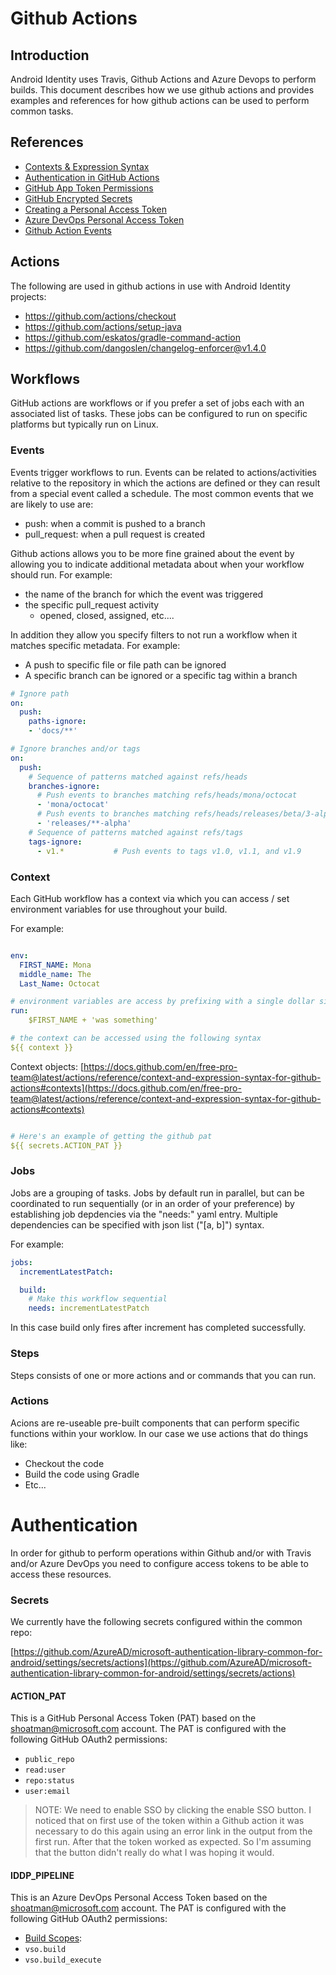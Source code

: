 # Github Actions

## Introduction

Android Identity uses Travis, Github Actions and Azure Devops to perform builds.  This document describes how we use github actions and provides examples and references for how github actions can be used to perform common tasks.  

## References

- [Contexts & Expression Syntax](https://docs.github.com/en/free-pro-team@latest/actions/reference/context-and-expression-syntax-for-github-actions)
- [Authentication in GitHub Actions](https://docs.github.com/en/free-pro-team@latest/actions/reference/authentication-in-a-workflow)
- [GitHub App Token Permissions](https://docs.github.com/en/free-pro-team@latest/actions/reference/authentication-in-a-workflow#permissions-for-the-github_token)
- [GitHub Encrypted Secrets](https://docs.github.com/en/free-pro-team@latest/actions/reference/encrypted-secrets)
- [Creating a Personal Access Token](https://docs.github.com/en/free-pro-team@latest/github/authenticating-to-github/creating-a-personal-access-token)
- [Azure DevOps Personal Access Token](https://docs.microsoft.com/en-us/azure/devops/organizations/accounts/use-personal-access-tokens-to-authenticate?view=azure-devops&tabs=preview-page)
- [Github Action Events](https://docs.github.com/en/free-pro-team@latest/actions/reference/events-that-trigger-workflows)

## Actions

The following are used in github actions in use with Android Identity projects:

- https://github.com/actions/checkout
- https://github.com/actions/setup-java
- https://github.com/eskatos/gradle-command-action
- https://github.com/dangoslen/changelog-enforcer@v1.4.0

## Workflows

GitHub actions are workflows or if you prefer a set of jobs each with an associated list of tasks.  These jobs can be configured to run on specific platforms but typically run on Linux.

### Events

Events trigger workflows to run.  Events can be related to actions/activities relative to the repository in which the actions are defined or they can result from a special event called a schedule.  The most common events that we are likely to use are:

- push: when a commit is pushed to a branch
- pull_request: when a pull request is created

Github actions allows you to be more fine grained about the event by allowing you to indicate additional metadata about when your workflow should run. For example:

- the name of the branch for which the event was triggered
- the specific pull_request activity
  - opened, closed, assigned, etc....

In addition they allow you specify filters to not run a workflow when it matches specific metadata.  For example:

- A push to specific file or file path can be ignored
- A specific branch can be ignored or a specific tag within a branch

```yaml
# Ignore path
on:
  push:
    paths-ignore:
    - 'docs/**'

# Ignore branches and/or tags
on:
  push:
    # Sequence of patterns matched against refs/heads
    branches-ignore:
      # Push events to branches matching refs/heads/mona/octocat
      - 'mona/octocat'
      # Push events to branches matching refs/heads/releases/beta/3-alpha
      - 'releases/**-alpha'
    # Sequence of patterns matched against refs/tags
    tags-ignore:
      - v1.*           # Push events to tags v1.0, v1.1, and v1.9
```

### Context

Each GitHub workflow has a context via which you can access / set environment variables for use throughout your build.  


For example:

```yaml

env:
  FIRST_NAME: Mona
  middle_name: The
  Last_Name: Octocat

# environment variables are access by prefixing with a single dollar sign
run:
    $FIRST_NAME + 'was something'

# the context can be accessed using the following syntax
${{ context }}
```
Context objects: [https://docs.github.com/en/free-pro-team@latest/actions/reference/context-and-expression-syntax-for-github-actions#contexts](https://docs.github.com/en/free-pro-team@latest/actions/reference/context-and-expression-syntax-for-github-actions#contexts)

```yaml

# Here's an example of getting the github pat
${{ secrets.ACTION_PAT }}

```

### Jobs

Jobs are a grouping of tasks.  Jobs by default run in parallel, but can be coordinated to run sequentially (or in an order of your preference) by establishing job depdencies via the "needs:" yaml entry.  Multiple dependencies can be specified with json list ("[a, b]") syntax.


For example:

```yaml
jobs:
  incrementLatestPatch:

  build:
    # Make this workflow sequential
    needs: incrementLatestPatch
```

In this case build only fires after increment has completed successfully.

### Steps

Steps consists of one or more actions and or commands that you can run.

### Actions

Acions are re-useable pre-built components that can perform specific functions within your worklow.  In our case we use actions that do things like:

- Checkout the code
- Build the code using Gradle
- Etc...

# Authentication

In order for github to perform operations within Github and/or with Travis and/or Azure DevOps you need to configure access tokens to be able to access these resources.

### Secrets

We currently have the following secrets configured within the common repo:

[https://github.com/AzureAD/microsoft-authentication-library-common-for-android/settings/secrets/actions](https://github.com/AzureAD/microsoft-authentication-library-common-for-android/settings/secrets/actions)

#### ACTION_PAT

This is a GitHub Personal Access Token (PAT) based on the [shoatman@microsoft.com](mailto:shoatman@microsoft.com) account.  The PAT is configured with the following GitHub OAuth2 permissions: 
- `public_repo`
- `read:user`
- `repo:status`
- `user:email`

> NOTE: We need to enable SSO by clicking the enable SSO button.  I noticed that on first use of the token within a Github action it was necessary to do this again using an error link in the output from the first run.  After that the token worked as expected.  So I'm assuming that the button didn't really do what I was hoping it would.

#### IDDP_PIPELINE

This is an Azure DevOps Personal Access Token based on the [shoatman@microsoft.com](mailto:shoatman@microsoft.com) account.  The PAT is configured with the following GitHub OAuth2 permissions: 

- [Build Scopes](https://docs.microsoft.com/en-us/azure/devops/integrate/get-started/authentication/oauth?view=azure-devops#scopes):
- `vso.build`
- `vso.build_execute`
